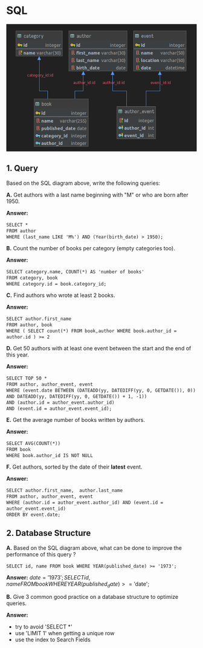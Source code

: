 # SQL

![](images/sql-diagram.png)

## 1. Query

Based on the SQL diagram above, write the following queries:

**A.** Get authors with a last name beginning with "M" or who are born after 1950.

**Answer:**
```mysql
SELECT *
FROM author
WHERE (last_name LIKE 'M%') AND (Year(birth_date) > 1950);
```

**B.** Count the number of books per category (empty categories too).

**Answer:**
```mysql
SELECT category.name, COUNT(*) AS 'number of books'
FROM category, book
WHERE category.id = book.category_id;
```

**C.** Find authors who wrote at least 2 books.

**Answer:**
```mysql
SELECT author.first_name
FROM author, book
WHERE ( SELECT count(*) FROM book,author WHERE book.author_id = author.id ) >= 2 
```

**D.** Get 50 authors with at least one event between the start and the end of this year.

**Answer:**
```mysql
SELECT TOP 50 * 
FROM author, author_event, event
WHERE (event.date BETWEEN (DATEADD(yy, DATEDIFF(yy, 0, GETDATE()), 0)) AND DATEADD(yy, DATEDIFF(yy, 0, GETDATE()) + 1, -1))
AND (author.id = author_event.author_id)
AND (event.id = author_event.event_id);
```

**E.** Get the average number of books written by authors.

**Answer:**
```mysql
SELECT AVG(COUNT(*))
FROM book
WHERE book.author_id IS NOT NULL
```

**F.** Get authors, sorted by the date of their **latest** event.

**Answer:**
```mysql
SELECT author.first_name,  author.last_name
FROM author, author_event, event
WHERE (author.id = author_event.author_id) AND (event.id = author_event.event_id)
ORDER BY event.date;
```

## 2. Database Structure

**A.** Based on the SQL diagram above, what can be done to improve the performance of this query ?

```mysql
SELECT id, name FROM book WHERE YEAR(published_date) >= '1973';
```

**Answer:** 
$date = '1973';
SELECT id, name FROM book WHERE YEAR(published_date) >= '$date';


**B.** Give 3 common good practice on a database structure to optimize queries.

**Answer:** 
 - try to avoid 'SELECT *'
 - use 'LIMIT 1' when getting a unique row
 - use the index to Search Fields
